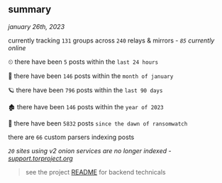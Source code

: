 
## summary
_january 26th, 2023_

currently tracking `131` groups across `240` relays & mirrors - _`85` currently online_

⏲ there have been `5` posts within the `last 24 hours`

🦈 there have been `146` posts within the `month of january`

🪐 there have been `796` posts within the `last 90 days`

🏚 there have been `146` posts within the `year of 2023`

🦕 there have been `5832` posts `since the dawn of ransomwatch`

there are `66` custom parsers indexing posts

_`20` sites using v2 onion services are no longer indexed - [support.torproject.org](https://support.torproject.org/onionservices/v2-deprecation/)_

> see the project [README](https://github.com/joshhighet/ransomwatch#ransomwatch--) for backend technicals
